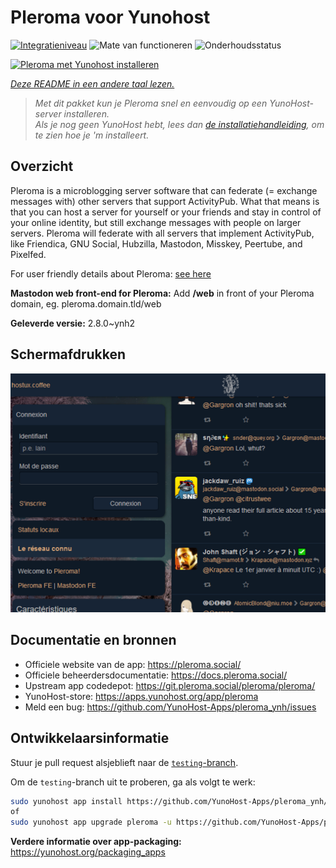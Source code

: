 <!--
NB: Deze README is automatisch gegenereerd door <https://github.com/YunoHost/apps/tree/master/tools/readme_generator>
Hij mag NIET handmatig aangepast worden.
-->

# Pleroma voor Yunohost

[![Integratieniveau](https://apps.yunohost.org/badge/integration/pleroma)](https://ci-apps.yunohost.org/ci/apps/pleroma/)
![Mate van functioneren](https://apps.yunohost.org/badge/state/pleroma)
![Onderhoudsstatus](https://apps.yunohost.org/badge/maintained/pleroma)

[![Pleroma met Yunohost installeren](https://install-app.yunohost.org/install-with-yunohost.svg)](https://install-app.yunohost.org/?app=pleroma)

*[Deze README in een andere taal lezen.](./ALL_README.md)*

> *Met dit pakket kun je Pleroma snel en eenvoudig op een YunoHost-server installeren.*  
> *Als je nog geen YunoHost hebt, lees dan [de installatiehandleiding](https://yunohost.org/install), om te zien hoe je 'm installeert.*

## Overzicht

Pleroma is a microblogging server software that can federate (= exchange messages with) other servers that support ActivityPub. What that means is that you can host a server for yourself or your friends and stay in control of your online identity, but still exchange messages with people on larger servers. Pleroma will federate with all servers that implement ActivityPub, like Friendica, GNU Social, Hubzilla, Mastodon, Misskey, Peertube, and Pixelfed.

For user friendly details about Pleroma: [see here](https://blog.soykaf.com/post/what-is-pleroma/)

**Mastodon web front-end for Pleroma:** Add **/web** in front of your Pleroma domain, eg. pleroma.domain.tld/web


**Geleverde versie:** 2.8.0~ynh2

## Schermafdrukken

![Schermafdrukken van Pleroma](./doc/screenshots/screenshot1.png)

## Documentatie en bronnen

- Officiele website van de app: <https://pleroma.social/>
- Officiele beheerdersdocumentatie: <https://docs.pleroma.social/>
- Upstream app codedepot: <https://git.pleroma.social/pleroma/pleroma/>
- YunoHost-store: <https://apps.yunohost.org/app/pleroma>
- Meld een bug: <https://github.com/YunoHost-Apps/pleroma_ynh/issues>

## Ontwikkelaarsinformatie

Stuur je pull request alsjeblieft naar de [`testing`-branch](https://github.com/YunoHost-Apps/pleroma_ynh/tree/testing).

Om de `testing`-branch uit te proberen, ga als volgt te werk:

```bash
sudo yunohost app install https://github.com/YunoHost-Apps/pleroma_ynh/tree/testing --debug
of
sudo yunohost app upgrade pleroma -u https://github.com/YunoHost-Apps/pleroma_ynh/tree/testing --debug
```

**Verdere informatie over app-packaging:** <https://yunohost.org/packaging_apps>
